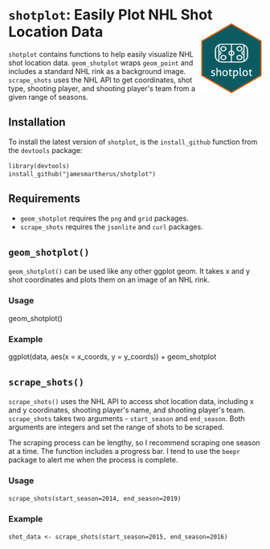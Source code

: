 # `shotplot`: Easily Plot NHL Shot Location Data <img src="man/figures/logo.png" align="right" width=120 />

`shotplot` contains functions to help easily visualize NHL shot location data. `geom_shotplot` wraps `geom_point` and includes a standard NHL rink as a background image. `scrape_shots` uses the NHL API to get coordinates, shot type, shooting player, and shooting player's team from a given range of seasons.

## Installation

To install the latest version of `shotplot`, is the `install_github` function from the `devtools` package:

```
library(devtools)
install_github("jamesmartherus/shotplot")
```

## Requirements

- `geom_shotplot` requires the `png`  and `grid` packages.
- `scrape_shots` requires the `jsonlite` and `curl` packages.

## `geom_shotplot()`

`geom_shotplot()` can be used like any other ggplot geom. It takes x and y shot coordinates and plots them on an image of an NHL rink. 

### Usage

geom_shotplot()

### Example

ggplot(data, aes(x = x_coords, y = y_coords)) +
  geom_shotplot


## `scrape_shots()`

`scrape_shots()` uses the NHL API to access shot location data, including x and y coordinates, shooting player's name, and shooting player's team. `scrape_shots` takes two arguments - `start_season` and `end_season`. Both arguments are integers and set the range of shots to be scraped.

The scraping process can be lengthy, so I recommend scraping one season at a time. The function includes a progress bar. I tend to use the `beepr` package to alert me when the process is complete. 

### Usage

`scrape_shots(start_season=2014, end_season=2019)`

### Example

`shot_data <- scrape_shots(start_season=2015, end_season=2016)`











